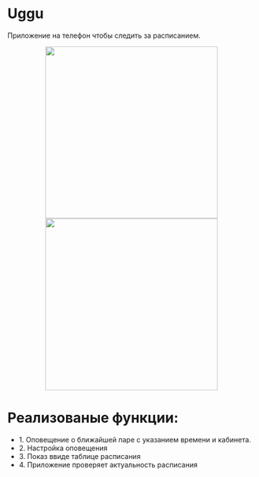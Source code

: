 # Uggu
Приложение на телефон чтобы следить за расписанием.
<p align="center">
  <img src="https://pp.userapi.com/c834400/v834400358/9ef8c/NQM7V5ODhVI.jpg" width="350"/>
  <img src="https://pp.userapi.com/c824410/v824410358/9cd02/YVtrQcLorHM.jpg" width="350"/>
</p>
<h1>Реализованые функции:</h1>
<ul>
<li>1. Оповещение о ближайшей паре с указанием времени и кабинета.</li>
<li>2. Настройка оповещения</li>
<li>3. Показ ввиде таблице расписания</li>
<li>4. Приложение проверяет актуальность расписания</li>
<ul>
